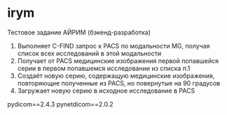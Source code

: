 # irym
Тестовое задание АЙРИМ (бэкенд-разработка)

1. Выполняет C-FIND запрос к PACS по модальности MG, получая список всех исследований в этой модальности
2. Получает от PACS медицинские изображения первой попавшейся серии в первом попавшемся исследовании из списка п.1
3. Создаёт новую серию, содержащую медицинские изображения, повторяющие полученные из PACS, но повернутые на 90 градусов
4. Загружает новую серию в исходное исследование в PACS


pydicom==2.4.3
pynetdicom==2.0.2
